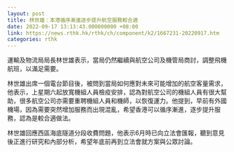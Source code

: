 ```yaml
---
layout: post
title: 林世雄：本港循序漸進逐步提升航空服務較合適
date: 2022-09-17 13:13:43.000000000 +08:00
link: https://news.rthk.hk/rthk/ch/component/k2/1667231-20220917.htm
categories: rthk
---
```


運輸及物流局局長林世雄表示，當局仍然繼續與航空公司及機管局商討，調整飛機航班，以滿足需要。

林世雄出席一個電台節目後，被問到當局如何應對未來可能增加的航空客量需求，他表示，上星期六起放寬機組人員檢疫安排，認為對航空公司的機組人員有很大幫助，很多航空公司亦需要重聘機組人員和機師，以恢復運力。他提到，早前有外國機場，因為需要突然增加服務而出現混亂，希望香港可以循序漸進，逐步提升服務，認為是較合適做法。

林世雄回應西區海底隧道分段收費問題，他表示6月時已向立法會匯報，聽到意見後正進行研究和內部分析，希望年底前再到立法會就方案與公眾討論。
